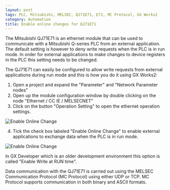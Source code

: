 ```yaml
---
layout: post
tags: PLC, Mitsubishi, MELSEC, QJ71E71, E71, MC Protocol, GX Works2
category: Automation
title: Enable online changes for QJ71E71
---
```


The Mitsubishi QJ71E71 is an ethernet module that can be used to communicate with a Mitsubishi Q-series PLC from an external application. The default setting is however to deny write requests when the PLC is in run mode. In order for external applications to make changes to device registers in the PLC this setting needs to be changed.

<!--excerpt-->

The QJ71E71 can easily be configured to allow write requests from external applications during run mode and this is how you do it using GX Works2:

1. Open a project and expand the "Parameter" and "Network Parameter nodes"
2. Open up the module configuration window by double clicking on the node "Ethernet / CC IE / MELSECNET"
3. Click on the button "Operation Setting" to open the ethernet operation settings.

![Enable Online Change](/images/2014-09-10-GXWorks-Configure-Ethernet.png)

4. Tick the check box labeled "Enable Online Change" to enable external applications to exchange data when the PLC is in run mode. 

![Enable Online Change](/images/2014-09-10-GXWorks-enable-online-change.png)

<div class="alert alert-info">In GX Developer which is an older development environment this option is called "Enable Write at RUN time".</div>

Data communication with the QJ71E71 is carried out using the MELSEC Communication Protocol (MC Protocol) using either UDP or TCP. MC Protocol supports communication in both binary and ASCII formats.



